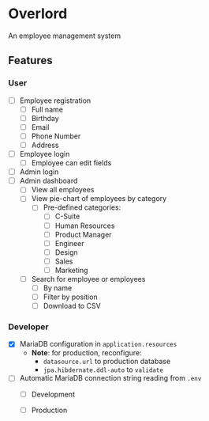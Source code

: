 # Overlord
An employee management system

## Features
### User
- [ ] Employee registration
    - [ ] Full name
    - [ ] Birthday
    - [ ] Email
    - [ ] Phone Number
    - [ ] Address
- [ ] Employee login
    - [ ] Employee can edit fields
- [ ] Admin login
- [ ] Admin dashboard
    - [ ] View all employees
    - [ ] View pie-chart of employees by category
        + [ ] Pre-defined categories:
            * [ ] C-Suite
            * [ ] Human Resources
            * [ ] Product Manager
            * [ ] Engineer
            * [ ] Design
            * [ ] Sales
            * [ ] Marketing
    - [ ] Search for employee or employees
        + [ ] By name
        + [ ] Filter by position
        + [ ] Download to CSV

### Developer
- [x] MariaDB configuration in `application.resources`
    + **Note**: for production, reconfigure:
        * `datasource.url` to production database
        * `jpa.hibdernate.ddl-auto` to `validate`
- [ ] Automatic MariaDB connection string reading from `.env`
    + [ ] Development
    + [ ] Production

